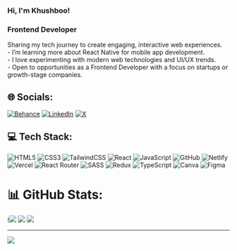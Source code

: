 
### Hi, I'm Khushboo!
### Frontend Developer
<p> Sharing my tech journey to create engaging, interactive web experiences.<br>     - I’m learning more about React Native for mobile app development.<br>    - I love experimenting with modern web technologies and UI/UX trends.<br>    -  Open to opportunities as a Frontend Developer with a focus on startups or growth-stage companies.


 ## 🌐 Socials:
[![Behance](https://img.shields.io/badge/Behance-1769ff?logo=behance&logoColor=white)](https://behance.net/https://www.behance.net/khushboobansiwal) [![LinkedIn](https://img.shields.io/badge/LinkedIn-%230077B5.svg?logo=linkedin&logoColor=white)](https://linkedin.com/in/https://www.linkedin.com/in/khushboo-bansiwal-65991a174/) [![X](https://img.shields.io/badge/X-black.svg?logo=X&logoColor=white)](https://x.com/https://x.com/KhushbooBan) 

## 💻 Tech Stack:
![HTML5](https://img.shields.io/badge/html5-%23E34F26.svg?style=plastic&logo=html5&logoColor=white) ![CSS3](https://img.shields.io/badge/css3-%231572B6.svg?style=plastic&logo=css3&logoColor=white) 
![TailwindCSS](https://img.shields.io/badge/tailwindcss-%2338B2AC.svg?style=plastic&logo=tailwind-css&logoColor=white) 
 ![React](https://img.shields.io/badge/react-%2320232a.svg?style=plastic&logo=react&logoColor=%2361DAFB)
![JavaScript](https://img.shields.io/badge/javascript-%23323330.svg?style=plastic&logo=javascript&logoColor=%23F7DF1E) 
![GitHub](https://img.shields.io/badge/github-%23121011.svg?style=plastic&logo=github&logoColor=white) 
![Netlify](https://img.shields.io/badge/netlify-%23000000.svg?style=plastic&logo=netlify&logoColor=#00C7B7) ![Vercel](https://img.shields.io/badge/vercel-%23000000.svg?style=plastic&logo=vercel&logoColor=white)  ![React Router](https://img.shields.io/badge/React_Router-CA4245?style=plastic&logo=react-router&logoColor=white) ![SASS](https://img.shields.io/badge/SASS-hotpink.svg?style=plastic&logo=SASS&logoColor=white) ![Redux](https://img.shields.io/badge/redux-%23593d88.svg?style=plastic&logo=redux&logoColor=white) ![TypeScript](https://img.shields.io/badge/typescript-%23007ACC.svg?style=plastic&logo=typescript&logoColor=white) ![Canva](https://img.shields.io/badge/Canva-%2300C4CC.svg?style=plastic&logo=Canva&logoColor=white) ![Figma](https://img.shields.io/badge/figma-%23F24E1E.svg?style=plastic&logo=figma&logoColor=white) 
# 📊 GitHub Stats:
!![](https://github-readme-stats.vercel.app/api?username=KhushbooBansiwal&theme=radical&hide_border=false&include_all_commits=false&count_private=false) ![](https://github-readme-streak-stats.herokuapp.com/?user=KhushbooBansiwal&theme=radical&hide_border=false) ![](https://github-readme-stats.vercel.app/api/top-langs/?username=KhushbooBansiwal&theme=radical&hide_border=false&include_all_commits=false&count_private=false&layout=compact)   


---
[![](https://visitcount.itsvg.in/api?id=KhushbooBansiwal&icon=7&color=10)](https://visitcount.itsvg.in)




